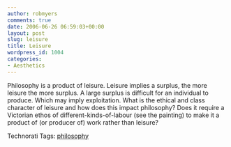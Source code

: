 ```yaml
---
author: robmyers
comments: true
date: 2006-06-26 06:59:03+00:00
layout: post
slug: leisure
title: Leisure
wordpress_id: 1004
categories:
- Aesthetics
---
```


  
Philosophy is a product of leisure. Leisure implies a surplus, the more leisure the more surplus. A large surplus is difficult for an individual to produce. Which may imply exploitation. What is the ethical and class character of leisure and how does this impact philosophy? Does it require a Victorian ethos of different-kinds-of-labour (see the painting) to make it a product of (or producer of) work rather than leisure?  


  


Technorati Tags: [philosophy](http://www.technorati.com/tag/philosophy)

  


